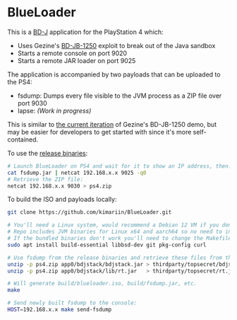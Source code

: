 # BlueLoader

This is a [BD-J] application for the PlayStation 4 which:

* Uses Gezine's [BD-JB-1250] exploit to break out of the Java sandbox
* Starts a remote console on port 9020
* Starts a remote JAR loader on port 9025

The application is accompanied by two payloads that can be uploaded to the PS4:

* fsdump: Dumps every file visible to the JVM process as a ZIP file over port 9030
* lapse: *(Work in progress)*

This is similar to [the current iteration][RemoteLoader] of Gezine's BD-JB-1250 demo, but may be
easier for developers to get started with since it's more self-contained.

To use the [release binaries]:

```sh
# Launch BlueLoader on PS4 and wait for it to show an IP address, then:
cat fsdump.jar | netcat 192.168.x.x 9025 -q0
# Retrieve the ZIP file:
netcat 192.168.x.x 9030 > ps4.zip
```

To build the ISO and payloads locally:

```sh
git clone https://github.com/kimariin/BlueLoader.git

# You'll need a Linux system, would recommend a Debian 12 VM if you don't have one
# Repo includes JVM binaries for Linux x64 and aarch64 so no need to install it
# If the bundled binaries don't work you'll need to change the Makefile
sudo apt install build-essential libbsd-dev git pkg-config curl

# Use fsdump from the release binaries and retrieve these files from the dump:
unzip -p ps4.zip app0/bdjstack/bdjstack.jar > thirdparty/topsecret/bdjstack.jar
unzip -p ps4.zip app0/bdjstack/lib/rt.jar   > thirdparty/topsecret/rt.jar

# Will generate build/blueloader.iso, build/fsdump.jar, etc.
make

# Send newly built fsdump to the console:
HOST=192.168.x.x make send-fsdump
```

[BD-J]: https://en.wikipedia.org/wiki/BD-J
[BD-JB-1250]: https://github.com/Gezine/BD-JB-1250
[RemoteLoader]: https://github.com/Gezine/BD-JB-1250/tree/c7d35559c5c4a3bc6423e51b4918827229db9b64
[release binaries]: https://github.com/kimariin/BlueLoader/releases